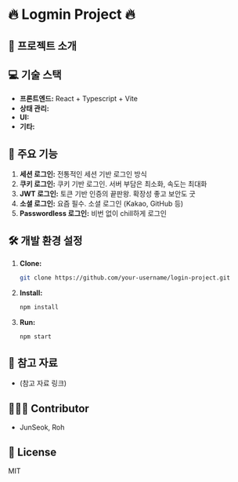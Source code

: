 # 🔥 Logmin Project 🔥

## 🚀 프로젝트 소개

## 💻 기술 스택

* **프론트엔드:** React + Typescript + Vite
* **상태 관리:** 
* **UI:** 
* **기타:** 

## 🤩 주요 기능

1.  **세션 로그인:** 전통적인 세션 기반 로그인 방식
2.  **쿠키 로그인:** 쿠키 기반 로그인. 서버 부담은 최소화, 속도는 최대화
3.  **JWT 로그인:** 토큰 기반 인증의 끝판왕. 확장성 좋고 보안도 굿
4.  **소셜 로그인:** 요즘 필수. 소셜 로그인 (Kakao, GitHub 등)
5.  **Passwordless 로그인:** 비번 없이 chill하게 로그인

## 🛠️ 개발 환경 설정

1.  **Clone:**
    ```bash
    git clone https://github.com/your-username/login-project.git
    ```
2.  **Install:**
    ```bash
    npm install
    ```
3.  **Run:**
    ```bash
    npm start
    ```

## 📌 참고 자료

* (참고 자료 링크)

## 🙋🏻‍♂️ Contributor

* JunSeok, Roh

## 📝 License

MIT

